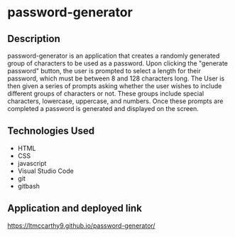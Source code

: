 # password-generator

## Description

password-generator is an application that creates a randomly generated group of characters
to be used as a password.  Upon clicking the "generate password" button, the user is prompted
to select a length for their password, which must be between 8 and 128 characters long. The User
is then given a series of prompts asking whether the user wishes to include different groups of 
characters or not.  These groups include special characters, lowercase, uppercase, and numbers.  Once 
these prompts are completed a password is generated and displayed on the screen. 

## Technologies Used
* HTML
* CSS
* javascript
* Visual Studio Code
* git
* gitbash

## Application and deployed link

https://ltmccarthy9.github.io/password-generator/


